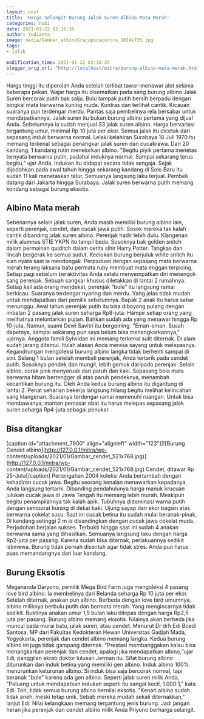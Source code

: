 ```yaml
---
layout: post
title: 'Harga Selangit Burung Jalak Suren Albino Mata Merah'
categories: hobi
date: 2021-01-22 02:16:35
author: Yudianto
image: media/Gambar_albinoGracupicacontra_1024x735.jpg
tags:
- jalak

modification_time: 2021-01-22 02:16:35
blogger_orig_url: "http://localhost/mitra/burung-albino-mata-merah.html"
---
```


Harga tinggi itu diperolah Anda setelah terlibat tawar-menawar alot selama
beberapa pekan. Wajar harga itu disematkan pada sang burung albino Jalak Suren
bercorak putih bak salju. Bulu tampak putih bersih berpadu dengan bingkai mata
berwarna kuning muda. Kontras dan terlihat cantik. Kicauan suaranya pun
terdengar merdu. Pantas saja pembelinya rela bersabar untuk mendapatkannya.
Jalak suren itu bukan burung albino pertama yang dijual Anda. Sebelumnya ia
sudah menjual 33 jalak suren albino. Harga bervariasi tergantung umur, minimal
Rp 10 juta per ekor. Semua jalak itu dicetak dari sepasang induk berwarna
normal. Lelaki kelahiran Surabaya 18 Juli 1970 itu memang terkenal sebagai
penangkar jalak suren dan cucakrawa. Dari 20 kandang, 1 kandang rutin
menelorkan albino. "Begitu piyik pertama menetas ternyata berwarna putih,
padahal induknya normal. Sampai sekarang terus begitu," ujar Anda. Indukan itu
didapat secara tidak sengaja. Sejak dijodohkan pada awal tahun hingga sekarang
kandang di Solo Baru itu sudah 11 kali menetaskan telur. Semuanya langsung
laku terjual. Pembeli datang dari Jakarta hingga Surabaya. Jalak suren
berwarna putih memang kondang sebagai burung eksotis.

## Albino Mata merah

Sebenarnya selain jalak suren, Anda masih memiliki burung albino lain, seperti
perenjak, cendet, dan cucak jawa putih. Sosok mereka tak kalah cantik
dibanding jalak suren albino. Perenjak hadir lebih dulu. Klangenan milik
alumnus STIE YKPN itu tampil beda. Sosoknya bak golden snitch dalam permainan
quiditch dalam cerita sihir Harry Potter. Tangkas dan lincah bergerak ke semua
sudut. Keelokan burung berjuluk white snitch itu kian nyata saat ia mendongak.
Perpaduan dengan sepasang mata berwarna merah terang laksana batu permata ruby
membuat mata enggan terpicing. Setiap pagi sebelum beraktivitas Anda selalu
menyempatkan diri menengok sang perenjak. Sebuah sangkar khusus diletakkan di
lantai 2 rumahnya. Setiap kali ada orang mendekat, perenjak "bule" itu
langsung ramai berkicau. Suaranya terdengar nyaring dan merdu. Yang jelas
tidak mudah untuk mendapatkan dari pemilik sebelumnya. Bapak 2 anak itu harus
sabar menunggu. Awal tahun perenjak putih itu bisa diboyong pulang dengan
imbalan 2 pasang jalak suren seharga Rp8-juta. Hampir setiap orang yang
melihatnya melontarkan pujian. Bahkan sudah ada yang menawar hingga Rp
10-juta. Namun, suami Dewi Savitri itu bergeming. "Eman-eman. Susah dapetnya,
sampai sekarang pun saya belum bisa menangkarkannya," ujarnya. Anggota famili
Sylviidae ini memang terkenal sulit diternak. Di alam sudah jarang ditemui.
Itulah alasan Anda merasa sayang untuk melepasnya. Kegandrungan mengoleksi
burung albino langka tidak berhenti sampai di sini. Selang 1 bulan setelah
membeli perenjak, Anda tertarik pada cendet putih. Sosoknya pendek dan mungil,
lebih gemuk daripada perenjak. Selain albino, corak pink menyeruak dari paruh
dan kaki. Sepasang bola mata berwarna hitam bertengger di atas paruh
pendeknya, menambah kecantikan burung itu. Oleh Anda kedua burung albino itu
digantung di lantai 2. Penat seharian bekerja langsung hilang begitu melihat
kelincahan sang klangenan. Suaranya terdengar ramai memenuhi ruangan. Untuk
bisa membawanya, mantan pemasar obat itu harus melepas sepasang jalak suren
seharga Rp4-juta sebagai penukar.

## Bisa ditangkar

[caption id="attachment_7900" align="alignleft" width="123"][![Burung Cendet
albino](http://127.0.0.1/mitra/wp-
content/uploads/2021/01/Gambar_cendet_521x768.jpg)](http://127.0.0.1/mitra/wp-
content/uploads/2021/01/Gambar_cendet_521x768.jpg) Cendet, ditawar Rp
25-Juta[/caption] Pertengahan 2004 koleksi Anda bertambah dengan kehadiran
cucak jawa. Begitu seorang kenalan menawarkan kepadanya, Anda langsung
tertarik. Dibanding pendahulunya harga manuk krucuan julukan cucak jawa di
Jawa Tengah itu memang lebih murah. Meskipun begitu penampilannya tak kalah
apik. Tubuhnya didominasi warna putih dengan semburat kuning di dekat kaki.
Ujung sayap dan ekor bagian atas berwarna cokelat susu. Saat ini cucak betina
itu sudah mulai beranak-pinak. Di kandang setinggi 2 m ia disandingkan dengan
cucak jawa cokelat muda. Perjodohan berjalan sukses. Terbukti hingga saat ini
sudah 4 anakan berwarna sama yang dihasilkan. Semuanya langsung laku dengan
harga Rp2-juta per pasang. Karena sudah bisa diternak, perlakuannya sedikit
istimewa. Burung tidak pernah disentuh agar tidak stres. Anda pun harus puas
memandangnya dari luar kandang.

## Burung Eksotis

Megananda Daryono, pemilik Mega Bird Farm juga mengoleksi 4 pasang love bird
albino. Ia membelinya dari Belanda seharga Rp 10 juta per ekor. Setelah
diternak, anakan pun albino. Berbeda dengan love bird umumnya, albino miliknya
berbulu putih dan bermata merah. Yang mengincarnya tidak sedikit. Buktinya
anakan umur 1,5 bulan laku dilepas dengan harga Rp2,5 juta per pasang. Burung
albino memang eksotis. Nilainya akan berbeda jika muncul pada murai batu,
jalak suren, atau cendet. Menurut Dr drh Edi Boedi Santosa, MP dari Fakultas
Kedokteran Hewan Universitas Gadjah Mada, Yogyakarta, perenjak dan cendet
albino memang langka. Kedua burung albino ini juga tidak gampang diternak.
"Prestasi membanggakan kalau bisa menangkarkan perenjak dan cendet, apalagi
jika mendapatkan albino,’’ujar Edi, panggilan akrab doktor lulusan Jerman itu.
Sifat burung albino diturunkan dari induk betina yang memiliki gen albino.
Induk albino 100% menurunkan keturunan albino. Si induk bisa saja bercorak
normal, tapi beranak "bule" karena ada gen albino. Seperti jalak suren milik
Anda, "Peluang untuk mendapatkan indukan seperti itu sangat kecil, 1.000:1,"
kata Edi. Toh, tidak semua burung albino bernilai eksotis. "Kenari albino
sudah tidak aneh, meski tetap unik. Sebab mereka mudah sekali diternakkan,"
lanjut Edi. Nilai kelangkaan memang tergantung jenis burung. Jadi jangan heran
jika perenjak dan cendet albino milik Anda Priyono berharga selangit.


